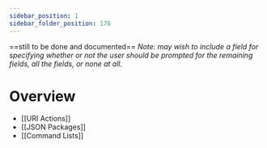 ```yaml
---
sidebar_position: 1
sidebar_folder_position: 170
---
```




==still to be done and documented==
*Note: may wish to include a field for specifying whether or not the user should be prompted for the remaining fields, all the fields, or none at all.* 

# Overview
- [[URI Actions]]
- [[JSON Packages]]
- [[Command Lists]]
